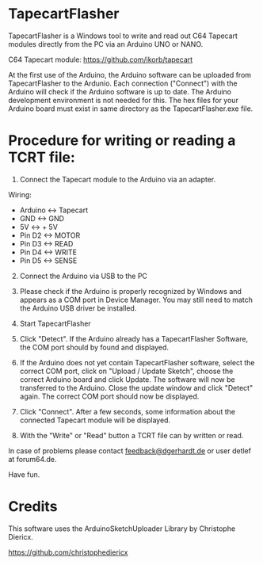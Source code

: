 # TapecartFlasher #

TapecartFlasher is a Windows tool to write and read out 
C64 Tapecart modules directly from the PC via an Arduino
UNO or NANO.

C64 Tapecart module: https://github.com/ikorb/tapecart

At the first use of the Arduino, the Arduino software can
be uploaded from TapecartFlasher to the Ardunio.
Each connection ("Connect") with the Arduino will check if
the Arduino software is up to date.
The Arduino development environment is not needed for this.
The hex files for your Arduino board must exist in same directory
as the TapecartFlasher.exe file.

# Procedure for writing or reading a TCRT file: #

1. Connect the Tapecart module to the Arduino via an adapter.

Wiring:

* Arduino <-> Tapecart
* GND <-> GND
* 5V <-> + 5V
* Pin D2 <-> MOTOR
* Pin D3 <-> READ
* Pin D4 <-> WRITE
* Pin D5 <-> SENSE

2. Connect the Arduino via USB to the PC

3. Please check if the Arduino is properly recognized by Windows
and appears as a COM port in Device Manager.
You may still need to match the Arduino USB driver
be installed.

4. Start TapecartFlasher

5. Click "Detect". If the Arduino already has a TapecartFlasher
Software, the COM port should by found and displayed.

6. If the Arduino does not yet contain TapecartFlasher software,
select the correct COM port, click on "Upload / Update Sketch",
choose the correct Arduino board and click Update.
The software will now be transferred to the Arduino.
Close the update window and click "Detect" again.
The correct COM port should now be displayed.

7. Click "Connect". After a few seconds, some information about the connected
Tapecart module will be displayed.

8. With the "Write" or "Read" button a TCRT file can by written or read.

In case of problems please contact  feedback@dgerhardt.de or user detlef at 
forum64.de.

Have fun.

# Credits #

This software uses the ArduinoSketchUploader Library by Christophe Diericx.

https://github.com/christophediericx
